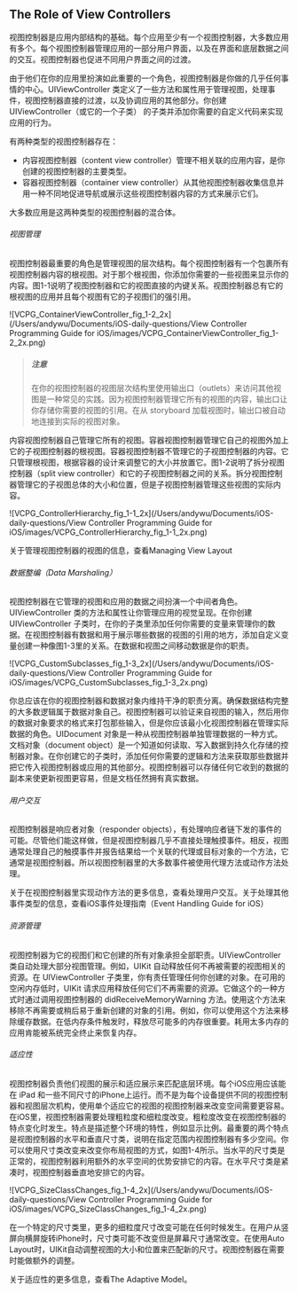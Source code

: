 ## The Role of View Controllers

视图控制器是应用内部结构的基础。每个应用至少有一个视图控制器，大多数应用有多个。每个视图控制器管理应用的一部分用户界面，以及在界面和底层数据之间的交互。视图控制器也促进不同用户界面之间的过渡。

由于他们在你的应用里扮演如此重要的一个角色，视图控制器是你做的几乎任何事情的中心。UIViewController 类定义了一些方法和属性用于管理视图，处理事件，视图控制器直接的过渡，以及协调应用的其他部分。你创建 UIViewController（或它的一个子类） 的子类并添加你需要的自定义代码来实现应用的行为。

有两种类型的视图控制器存在：

- 内容视图控制器（content view controller）管理不相关联的应用内容，是你创建的视图控制器的主要类型。
- 容器视图控制器（container view controller）从其他视图控制器收集信息并用一种不同地促进导航或展示这些视图控制器内容的方式来展示它们。

大多数应用是这两种类型的视图控制器的混合体。

###### 视图管理

视图控制器最重要的角色是管理视图的层次结构。每个视图控制器有一个包裹所有视图控制器内容的根视图。对于那个根视图，你添加你需要的一些视图来显示你的内容。图1-1说明了视图控制器和它的视图直接的内键关系。视图控制器总有它的根视图的应用并且每个视图有它的子视图们的强引用。

![VCPG_ContainerViewController_fig_1-2_2x](/Users/andywu/Documents/iOS-daily-questions/View Controller Programming Guide for iOS/images/VCPG_ContainerViewController_fig_1-2_2x.png)

> ##### 注意
>
> 在你的视图控制器的视图层次结构里使用输出口（outlets）来访问其他视图是一种常见的实践。因为视图控制器管理它所有的视图的内容，输出口让你存储你需要的视图的引用。在从 storyboard 加载视图时，输出口被自动地连接到实际的视图对象。

内容视图控制器自己管理它所有的视图。容器视图控制器管理它自己的视图外加上它的子视图控制器的根视图。容器视图控制器不管理它的子视图控制器的内容。它只管理根视图，根据容器的设计来调整它的大小并放置它。图1-2说明了拆分视图控制器（split view controller）和它的子视图控制器之间的关系。拆分视图控制器管理它的子视图总体的大小和位置，但是子视图控制器管理这些视图的实际内容。

![VCPG_ControllerHierarchy_fig_1-1_2x](/Users/andywu/Documents/iOS-daily-questions/View Controller Programming Guide for iOS/images/VCPG_ControllerHierarchy_fig_1-1_2x.png)

关于管理视图控制器的视图的信息，查看Managing View Layout

###### 数据整编（Data Marshaling）

视图控制器在它管理的视图和应用的数据之间扮演一个中间者角色。UIViewController 类的方法和属性让你管理应用的视觉呈现。在你创建 UIViewController 子类时，在你的子类里添加任何你需要的变量来管理你的数据。在视图控制器有数据和用于展示哪些数据的视图的引用的地方，添加自定义变量创建一种像图1-3里的关系。在数据和视图之间移动数据是你的职责。

![VCPG_CustomSubclasses_fig_1-3_2x](/Users/andywu/Documents/iOS-daily-questions/View Controller Programming Guide for iOS/images/VCPG_CustomSubclasses_fig_1-3_2x.png)

你总应该在你的视图控制器和数据对象内维持干净的职责分离。确保数据结构完整的大多数逻辑属于数据对象自己。视图控制器可以验证来自视图的输入，然后用你的数据对象要求的格式来打包那些输入，但是你应该最小化视图控制器在管理实际数据的角色。UIDocument 对象是一种从视图控制器单独管理数据的一种方式。文档对象（document object）是一个知道如何读取、写入数据到持久化存储的控制器对象。在你创建它的子类时，添加任何你需要的逻辑和方法来获取那些数据并把它传入视图控制器或应用的其他部分。视图控制器可以存储任何它收到的数据的副本来使更新视图更容易，但是文档任然拥有真实数据。

###### 用户交互

视图控制器是响应者对象（responder objects），有处理响应者链下发的事件的可能。尽管他们能这样做，但是视图控制器几乎不直接处理触摸事件。相反，视图通常处理自己的触摸事件并报告结果给一个关联的代理或目标对象的一个方法，它通常是视图控制器。所以视图控制器里的大多数事件被使用代理方法或动作方法处理。

关于在视图控制器里实现动作方法的更多信息，查看处理用户交互。关于处理其他事件类型的信息，查看iOS事件处理指南（Event Handling Guide for iOS）

###### 资源管理

视图控制器为它的视图们和它创建的所有对象承担全部职责。UIViewController 类自动处理大部分视图管理。例如，UIKit 自动释放任何不再被需要的视图相关的资源。在 UIViewController 子类里，你有责任管理任何你创建的对象。在可用的空闲内存低时，UIKit 请求应用释放任何它们不再需要的资源。它做这个的一种方式时通过调用视图控制器的 didReceiveMemoryWarning 方法。使用这个方法来移除不再需要或稍后易于重新创建的对象的引用。例如，你可以使用这个方法来移除缓存数据。在低内存条件触发时，释放尽可能多的内存很重要。耗用太多内存的应用肯能被系统完全终止来恢复内存。

###### 适应性

视图控制器负责他们视图的展示和适应展示来匹配底层环境。每个iOS应用应该能在 iPad 和一些不同尺寸的iPhone上运行。而不是为每个设备提供不同的视图控制器和视图层次机构，使用单个适应它的视图的视图控制器来改变空间需要更容易。在iOS里，视图控制器需要处理粗粒度和细粒度改变。粗粒度改变在视图控制器的特点变化时发生。特点是描述整个环境的特性，例如显示比例。最重要的两个特点是视图控制器的水平和垂直尺寸类，说明在指定范围内视图控制器有多少空间。你可以使用尺寸类改变来改变你布局视图的方式，如图1-4所示。当水平的尺寸类是正常的，视图控制器利用额外的水平空间的优势安排它的内容。在水平尺寸类是紧凑时，视图控制器垂直地安排它的内容。

![VCPG_SizeClassChanges_fig_1-4_2x](/Users/andywu/Documents/iOS-daily-questions/View Controller Programming Guide for iOS/images/VCPG_SizeClassChanges_fig_1-4_2x.png)

在一个特定的尺寸类里，更多的细粒度尺寸改变可能在任何时候发生。在用户从竖屏向横屏旋转iPhone时，尺寸类可能不改变但是屏幕尺寸通常改变。在使用Auto Layout时，UIKit自动调整视图的大小和位置来匹配新的尺寸。视图控制器在需要时能做额外的调整。

关于适应性的更多信息，查看The Adaptive Model。